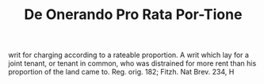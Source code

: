 ---
title: De Onerando Pro Rata Por-Tione
letter: D
permalink: "/definitions/bld-de-onerando-pro-rata-por-tione.html"
body: writ for charging according to a rateable proportion. A writ which lay for a
  joint tenant, or tenant in common, who was distrained for more rent than his proportion
  of the land came to. Reg. orig. 182; Fitzh. Nat Brev. 234, H
published_at: '2018-07-07'
source: Black's Law Dictionary 2nd Ed (1910)
layout: post
---